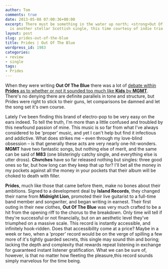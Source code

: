 ```yaml
---
author: Tom
comments: true
date: 2013-05-08 07:00:36+00:00
excerpt: There must be something in the water up north; <strong>Out Of The Blue</strong>
  is another stellar Scottish single, this time courtesy of indie trio <strong>Prides</strong>.
layout: post
slug: prides-out-of-the-blue
title: Prides | Out Of The Blue
wordpress_id: 1983
categories:
- review
- single
tags:
- Prides
---
```


When they were writing **Out Of The Blue** there was a lot of [debate within **Prides** as to whether or not it sounded too much like **Kids** by **MGMT**](http://thepopcop.co.uk/2013/05/constructing-the-perfect-pop-song-prides-out-of-the-blue/). There's no denying there are definite parallels in tone and structure, but Prides were right to stick to their guns, let comparisons be damned and let the song set it's own course.

Lately I've been finding this brand of electro-pop to be very easy on the ears indeed. To tell the truth, I'm more than a little confused and troubled by this newfound passion of mine. This music is so far from what I've always considered to be ‘proper’ music, and yet I can't help but find it infectious and addictive. What does strikes me – even through my love-blind obsession – is that generally these acts are very nearly one-hit-wonders. **MGMT** have two fantastic songs, but nothing else of merit, and the same can be said of **M83** (one blisteringly catchy single, and everything else is utter dross). **Chvrches** have so far released nothing but singles: three good ones so far, but how long can they keep that up for? I'll bet all the money in my pockets against all the money in your pockets that their album will be choked to death with filler.

**Prides**, much like those that came before them, make no bones about their ambitions. Signed to a development deal by **Island Records**, they changed their name from **Midnight Lion**, promoted their live guitarist to a full-time band member and songwriter, and began writing in earnest. Their first outing in their new clothes, **Out Of The Blue** was very much crafted to be a hit from the opening riff to the chorus to the breakdown. Only time will tell if they're successful or not financially, but on an aesthetic level they've triumphed on a massive scale. This record is instantly accessible, and infinitely hook-ridden. Does that accessibility come at a price? Maybe in a week or two, when a ‘proper’ record would be on the verge of spilling a few more of it's tightly guarded secrets, this single may sound thin and boring; lacking the depth and complexity that rewards repeat listening in exchange for guaranteed instant listener gratification. What we can be sure of, however, is that no matter how fleeting the pleasure,this record sounds simply marvelous for the time being.


